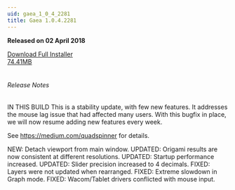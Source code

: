 ```yaml
---
uid: gaea_1_0_4_2281
title: Gaea 1.0.4.2281
---
```



**Released on 02 April 2018**

<div class="btn-group" role="group">
<a href="http://viridian.quadspinner.com/gaea/Gaea-EAP-2281.exe" class="btn btn-dark">Download Full Installer<br />74.41MB</a>
</div></div></div>
<br><h6 class="ml-2">Release Notes</h6>
<div class="card">
<div class="card-body release-note">

IN THIS BUILD
This is a stability update, with few new features. It addresses the mouse lag issue that had affected many users. With this bugfix in place, we will now resume adding new features every week.

See https://medium.com/quadspinner for details.

NEW: Detach viewport from main window.
UPDATED: Origami results are now consistent at different resolutions.
UPDATED: Startup performance increased.
UPDATED: Slider precision increased to 4 decimals.
FIXED: Layers were not updated when rearranged.
FIXED: Extreme slowdown in Graph mode.
FIXED: Wacom/Tablet drivers conflicted with mouse input.



